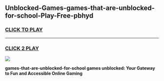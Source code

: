 
## Unblocked-Games-games-that-are-unblocked-for-school-Play-Free-pbhyd
<h3>
<a href="https://premium76.site?title=games-that-are-unblocked-for-school&ref=22A">CLICK TO PLAY</a></h3>
<hr>

<h3>
<a href="https://premium76.site?title=games-that-are-unblocked-for-school&ref=22A">CLICK 2 PLAY</a>
  
</h3>

<a href="https://premium76.site?title=games-that-are-unblocked-for-school&ref=22A"><img src="https://clearcache.store/games.png"></a>


**games-that-are-unblocked-for-school games unblocked: Your Gateway to Fun and Accessible Online Gaming**
